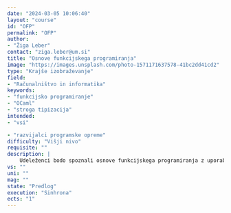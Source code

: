```yaml
---
date: "2024-03-05 10:06:40"
layout: "course"
id: "OFP"
permalink: "OFP"
author:
- "Žiga Leber"
contact: "ziga.leber@um.si"
title: "Osnove funkcijskega programiranja"
image: "https://images.unsplash.com/photo-1571171637578-41bc2dd41cd2"
type: "Krajše izobraževanje"
field:
- "Računalništvo in informatika"
keywords:
- "funkcijsko programiranje"
- "OCaml"
- "stroga tipizacija"
intended:
- "vsi"

- "razvijalci programske opreme"
difficulty: "Višji nivo"
requisite: ""
description: |
    Udeleženci bodo spoznali osnove funkcijskega programiranja z uporabo programskega jezika OCaml: funkcije, algebraični podatkovni tipi, funkcije višjega reda, programiranje od spodaj navzgor, moduli, funkcije nad moduli,  kategorične abstrakcije (monoid, funktor, aplikativni funktor, monad). Prednost strogo tipiziranih funkcijskih jezikov, kot je OCaml, je možnost matematičnega sklepanja o programski kodi in njihova odlična sposobnost zgodnjega odkrivanja napak, kar znatno izboljša pravilnosti, zanesljivost in možnost vzdrževanja programske opreme. Učenje OCaml je dober način za seznanitev z nespremenljivostjo, izboljša veščine abstrakcije in poglablja razumevanje teorije programskih jezikov. OCaml je popularen v finančnem sektorju, pri tehnologijah veriženja blokov (Tezos) in pri razvoju programskih jezikov. Udeleženci bodo v sklopu seminarja implementirali preproste programe s katerimi bodo preverili svoje razumevanje.
vs: ""
uni: ""
mag: ""
state: "Predlog"
execution: "Sinhrona"
ects: "1"
---
```

